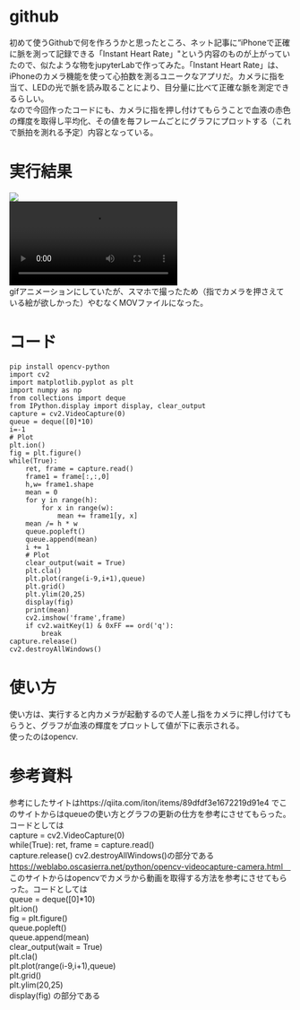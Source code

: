 # github
初めて使うGithubで何を作ろうかと思ったところ、ネット記事に“iPhoneで正確に脈を測って記録できる「Instant Heart Rate」"という内容のものが上がっていたので、似たような物をjupyterLabで作ってみた。「Instant Heart Rate」は、iPhoneのカメラ機能を使って心拍数を測るユニークなアプリだ。カメラに指を当て、LEDの光で脈を読み取ることにより、目分量に比べて正確な脈を測定できるらしい。  
なので今回作ったコードにも、カメラに指を押し付けてもらうことで血液の赤色の輝度を取得し平均化、その値を毎フレームごとにグラフにプロットする（これで脈拍を測れる予定）内容となっている。
# 実行結果

![](https://raw.github.com/wiki/macky1737/github/images/a.gif)  
![](https://raw.github.com/wiki/macky1737/github/images/g.MOV)  
gifアニメーションにしていたが、スマホで撮ったため（指でカメラを押さえている絵が欲しかった）やむなくMOVファイルになった。
# コード
```
pip install opencv-python
import cv2
import matplotlib.pyplot as plt
import numpy as np
from collections import deque
from IPython.display import display, clear_output
capture = cv2.VideoCapture(0)
queue = deque([0]*10)
i=-1
# Plot
plt.ion()
fig = plt.figure()
while(True):
    ret, frame = capture.read()
    frame1 = frame[:,:,0]
    h,w= frame1.shape
    mean = 0
    for y in range(h):
        for x in range(w):
            mean += frame1[y, x]
    mean /= h * w
    queue.popleft()
    queue.append(mean)
    i += 1
    # Plot
    clear_output(wait = True)
    plt.cla()
    plt.plot(range(i-9,i+1),queue)
    plt.grid()
    plt.ylim(20,25)
    display(fig) 
    print(mean)
    cv2.imshow('frame',frame)
    if cv2.waitKey(1) & 0xFF == ord('q'):
        break
capture.release()
cv2.destroyAllWindows()
```
# 使い方
使い方は、実行すると内カメラが起動するので人差し指をカメラに押し付けてもらうと、グラフが血液の輝度をプロットして値が下に表示される。  
使ったのはopencv.
# 参考資料
参考にしたサイトはhttps://qiita.com/iton/items/89dfdf3e1672219d91e4
 でこのサイトからはqueueの使い方とグラフの更新の仕方を参考にさせてもらった。コードとしては  
 capture = cv2.VideoCapture(0)  
 while(True):
    ret, frame = capture.read()  
 capture.release()
cv2.destroyAllWindows()の部分である  
https://weblabo.oscasierra.net/python/opencv-videocapture-camera.html　
このサイトからはopencvでカメラから動画を取得する方法を参考にさせてもらった。コードとしては  
queue = deque([0]*10)  
plt.ion()  
fig = plt.figure()  
queue.popleft()  
    queue.append(mean)  
clear_output(wait = True)  
    plt.cla()  
    plt.plot(range(i-9,i+1),queue)  
    plt.grid()  
    plt.ylim(20,25)  
    display(fig) の部分である

